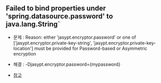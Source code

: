 
## Failed to bind properties under 'spring.datasource.password' to java.lang.String` 

- 문제 : Reason: either 'jasypt.encryptor.password' or one of ['jasypt.encryptor.private-key-string', 'jasypt.encryptor.private-key-location'] must be provided for Password-based or Asymmetric encryption

- 해결 : -Djasypt.encryptor.password={mypassword} 

- [참고](https://github.com/ulisesbocchio/jasypt-spring-boot/issues/154)